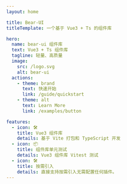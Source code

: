 ```yaml
---
layout: home

title: Bear-UI
titleTemplate: 一个基于 Vue3 + Ts 的组件库

hero:
  name: bear-ui 组件库
  text: Vue3 + Ts 组件库
  tagline: 轻量、高质量
  image:
    src: /logo.svg
    alt: bear-ui
  actions:
    - theme: brand
      text: 快速开始
      link: /guide/quickstart
    - theme: alt
      text: Learn More
      link: /examples/button

features:
  - icon: 🛠️
    title: Vue3 组件库
    details: 基于 Vite 打包和 TypeScript 开发
  - icon: 📦
    title: 组件库单元测试
    details: Vue3 组件库 Vitest 测试
  - icon: 🛠️
    title: 按需引入
    details: 直接支持按需引入无需配置任何插件。
---
```

